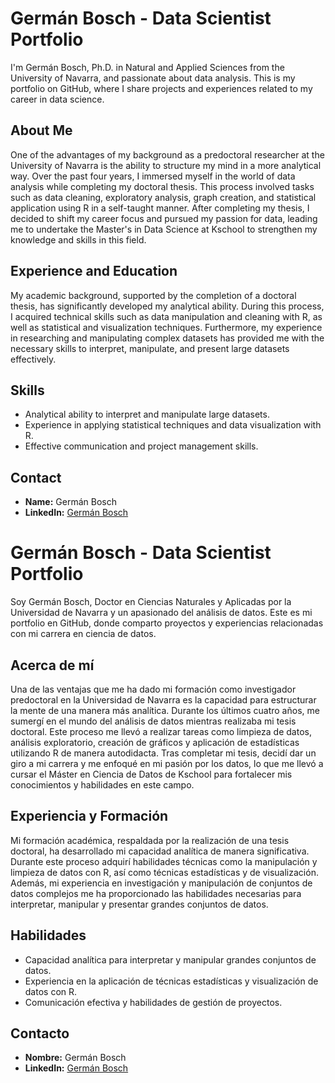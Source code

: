 # Germán Bosch - Data Scientist Portfolio

I'm Germán Bosch, Ph.D. in Natural and Applied Sciences from the University of Navarra, and passionate about data analysis. This is my portfolio on GitHub, where I share projects and experiences related to my career in data science.

## About Me

One of the advantages of my background as a predoctoral researcher at the University of Navarra is the ability to structure my mind in a more analytical way. Over the past four years, I immersed myself in the world of data analysis while completing my doctoral thesis. This process involved tasks such as data cleaning, exploratory analysis, graph creation, and statistical application using R in a self-taught manner. After completing my thesis, I decided to shift my career focus and pursued my passion for data, leading me to undertake the Master's in Data Science at Kschool to strengthen my knowledge and skills in this field.

## Experience and Education

My academic background, supported by the completion of a doctoral thesis, has significantly developed my analytical ability. During this process, I acquired technical skills such as data manipulation and cleaning with R, as well as statistical and visualization techniques. Furthermore, my experience in researching and manipulating complex datasets has provided me with the necessary skills to interpret, manipulate, and present large datasets effectively.

## Skills

- Analytical ability to interpret and manipulate large datasets.
- Experience in applying statistical techniques and data visualization with R.
- Effective communication and project management skills.

## Contact

- **Name:** Germán Bosch
- **LinkedIn:** [Germán Bosch](www.linkedin.com/in/german-bosch-estevez)




# Germán Bosch - Data Scientist Portfolio

Soy Germán Bosch, Doctor en Ciencias Naturales y Aplicadas por la Universidad de Navarra y un apasionado del análisis de datos. Este es mi portfolio en GitHub, donde comparto proyectos y experiencias relacionadas con mi carrera en ciencia de datos.

## Acerca de mí

Una de las ventajas que me ha dado mi formación como investigador predoctoral en la Universidad de Navarra es la capacidad para estructurar la mente de una manera más analítica. Durante los últimos cuatro años, me sumergí en el mundo del análisis de datos mientras realizaba mi tesis doctoral. Este proceso me llevó a realizar tareas como limpieza de datos, análisis exploratorio, creación de gráficos y aplicación de estadísticas utilizando R de manera autodidacta. Tras completar mi tesis, decidí dar un giro a mi carrera y me enfoqué en mi pasión por los datos, lo que me llevó a cursar el Máster en Ciencia de Datos de Kschool para fortalecer mis conocimientos y habilidades en este campo.

## Experiencia y Formación

Mi formación académica, respaldada por la realización de una tesis doctoral, ha desarrollado mi capacidad analítica de manera significativa. Durante este proceso adquirí habilidades técnicas como la manipulación y limpieza de datos con R, así como técnicas estadísticas y de visualización. Además, mi experiencia en investigación y manipulación de conjuntos de datos complejos me ha proporcionado las habilidades necesarias para interpretar, manipular y presentar grandes conjuntos de datos.

## Habilidades

- Capacidad analítica para interpretar y manipular grandes conjuntos de datos.
- Experiencia en la aplicación de técnicas estadísticas y visualización de datos con R.
- Comunicación efectiva y habilidades de gestión de proyectos.

## Contacto

- **Nombre:** Germán Bosch
- **LinkedIn:** [Germán Bosch](www.linkedin.com/in/german-bosch-estevez)


